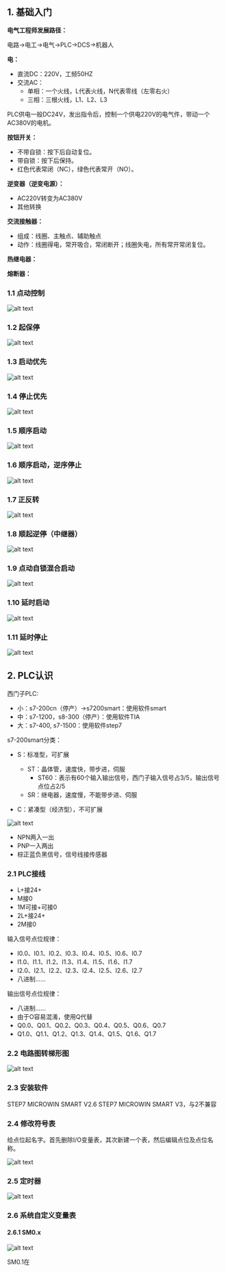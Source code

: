 ## 1. 基础入门

**电气工程师发展路径：**

电路→电工→电气→PLC→DCS→机器人

**电：**

- 直流DC：220V，工频50HZ
- 交流AC：
	- 单相：一个火线，L代表火线，N代表零线（左零右火）
	- 三相：三根火线，L1、L2、L3

PLC供电一般DC24V，发出指令后，控制一个供电220V的电气件，带动一个AC380V的电机。

**按钮开关：**

- 不带自锁：按下后自动复位。
- 带自锁：按下后保持。
- 红色代表常闭（NC），绿色代表常开（NO）。

**逆变器（逆变电源）：**

- AC220V转变为AC380V
- 其他转换

**交流接触器：**

- 组成：线圈、主触点、辅助触点
- 动作：线圈得电，常开吸合，常闭断开；线圈失电，所有常开常闭复位。

**热继电器：**

**熔断器：**

### 1.1 点动控制

![alt text](assets/image.png)

### 1.2 起保停

![alt text](assets/image-1.png)

### 1.3 启动优先

![alt text](assets/image-2.png)

### 1.4 停止优先

![alt text](assets/image-3.png)

### 1.5 顺序启动

![alt text](assets/image-4.png)

### 1.6 顺序启动，逆序停止

![alt text](assets/image-5.png)

### 1.7 正反转

![alt text](assets/image-6.png)

### 1.8 顺起逆停（中继器）

![alt text](assets/image-10.png)

### 1.9 点动自锁混合启动

![alt text](assets/image-9.png)

### 1.10 延时启动

![alt text](assets/image-11.png)

### 1.11 延时停止

![alt text](assets/image-12.png)

## 2. PLC认识

西门子PLC:

- 小：s7-200cn（停产）→s7200smart：使用软件smart
- 中：s7-1200，s8-300（停产）：使用软件TIA
- 大：s7-400, s7-1500：使用软件step7

s7-200smart分类：

- S：标准型，可扩展

	- ST：晶体管，速度快，带步进，伺服
		- ST60：表示有60个输入输出信号，西门子输入信号占3/5，输出信号点位占2/5
	- SR：继电器，速度慢，不能带步进、伺服

- C：紧凑型（经济型），不可扩展

![alt text](assets/image-13.png)

- NPN两入一出
- PNP一入两出
- 棕正蓝负黑信号，信号线接传感器

### 2.1 PLC接线

- L+接24+
- M接0
- 1M可接+可接0
- 2L+接24+
- 2M接0

输入信号点位规律：

- I0.0、I0.1、I0.2、I0.3、I0.4、I0.5、I0.6、I0.7
- I1.0、I1.1、I1.2、I1.3、I1.4、I1.5、I1.6、I1.7
- I2.0、I2.1、I2.2、I2.3、I2.4、I2.5、I2.6、I2.7
- 八进制……

输出信号点位规律：

- 八进制……
- 由于O容易混淆，使用Q代替
- Q0.0、Q0.1、Q0.2、Q0.3、Q0.4、Q0.5、Q0.6、Q0.7
- Q1.0、Q1.1、Q1.2、Q1.3、Q1.4、Q1.5、Q1.6、Q1.7

### 2.2 电路图转梯形图

![alt text](assets/image-14.png)

### 2.3 安装软件

STEP7 MICROWIN SMART V2.6
STEP7 MICROWIN SMART V3，与2不兼容

### 2.4 修改符号表

给点位起名字。首先删除I/O变量表，其次新建一个表，然后编辑点位及点位名称。

![alt text](assets/image-15.png)

### 2.5 定时器

![alt text](assets/image-16.png)

### 2.6 系统自定义变量表

#### 2.6.1 SM0.x

![alt text](assets/image-17.png)

SM0.1在
